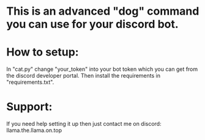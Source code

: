 # This is an advanced "dog" command you can use for your discord bot.

# How to setup:
In "cat.py" change "your_token" into your bot token which you can get from the discord developer portal. Then install the requirements in "requirements.txt".

# Support:
If you need help setting it up then just contact me on discord: llama.the.llama.on.top
